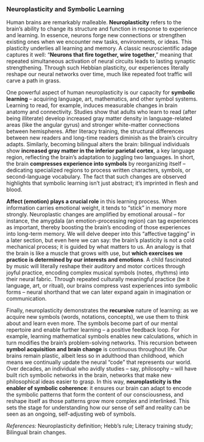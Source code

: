 ### Neuroplasticity and Symbolic Learning

Human brains are remarkably malleable. **Neuroplasticity** refers to the brain’s ability to change its structure and function in response to experience and learning. In essence, neurons forge new connections or strengthen existing ones when we encounter new tasks, environments, or ideas. This plasticity underlies all learning and memory. A classic neuroscientific adage captures it well: “**Neurons that fire together, wire together**,” meaning that repeated simultaneous activation of neural circuits leads to lasting synaptic strengthening. Through such Hebbian plasticity, our experiences literally reshape our neural networks over time, much like repeated foot traffic will carve a path in grass.

One powerful aspect of human neuroplasticity is our capacity for **symbolic learning** – acquiring language, art, mathematics, and other symbol systems. Learning to read, for example, induces measurable changes in brain anatomy and connectivity. Studies show that adults who learn to read (after being illiterate) develop increased gray matter density in language-related areas (like the angular gyrus) and stronger white-matter connections between hemispheres. After literacy training, the structural differences between new readers and long-time readers diminish as the brain’s circuitry adapts. Similarly, becoming bilingual alters the brain: bilingual individuals show **increased gray matter in the inferior parietal cortex**, a key language region, reflecting the brain’s adaptation to juggling two languages. In short, the brain **compresses experience into symbols** by reorganizing itself – dedicating specialized regions to process written characters, symbols, or second-language vocabulary. The fact that such changes are observed highlights that symbolic learning isn’t just abstract; it’s imprinted in flesh and blood.

**Affect (emotion) plays a crucial role** in this learning process. When information carries emotional weight, it tends to “stick” in memory more strongly. Neuroplastic changes are amplified by emotional arousal – for instance, the amygdala (an emotion-processing region) can tag experiences as important, thereby boosting the brain’s encoding of those experiences into long-term memory. We will delve deeper into this “affective tagging” in a later section, but even here we can say: the brain’s plasticity is not a cold mechanical process; it is guided by what matters to us. An analogy is that the brain is like a muscle that grows with use, but **which exercises we practice is determined by our interests and emotions**. A child fascinated by music will literally reshape their auditory and motor cortices through joyful practice, encoding complex musical symbols (notes, rhythms) into their neural fabric. Through repeated culturally meaningful practice (be it language, art, or ritual), our brains compress vast experiences into symbolic forms – neural shorthand that we can later expand again in imagination or communication.

Finally, neuroplasticity demonstrates the **recursive** nature of learning: as we acquire new symbols (words, notations, concepts), we use them to think about and learn even more. The symbols become part of our mental repertoire and enable further learning – a positive feedback loop. For example, learning mathematical symbols enables new calculations, which in turn modifies the brain’s problem-solving networks. This recursion between **symbol acquisition and brain change** is continuous throughout life. Our brains remain plastic, albeit less so in adulthood than childhood, which means we continually update the neural “code” that represents our world. Over decades, an individual who avidly studies – say, philosophy – will have built rich symbolic networks in the brain, networks that make new philosophical ideas easier to grasp. In this way, **neuroplasticity is the enabler of symbolic coherence**: it ensures our brain can adapt to encode the symbolic patterns that form the content of our consciousness, and reshape itself as those patterns grow more complex and interlinked. This sets the stage for understanding how our sense of self and reality can be seen as an ongoing, self-adjusting web of symbols.

*References:* Neuroplasticity definition; Hebb’s rule; Literacy training study; Bilingual brain changes.
